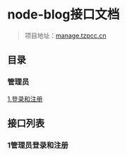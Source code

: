 # node-blog接口文档
> 项目地址：[manage.tzpcc.cn](https://manage.tzpcc.cn)

## 目录
### 管理员
[1.登录和注册](#1管理员登录和注册)


## 接口列表

### 1管理员登录和注册
